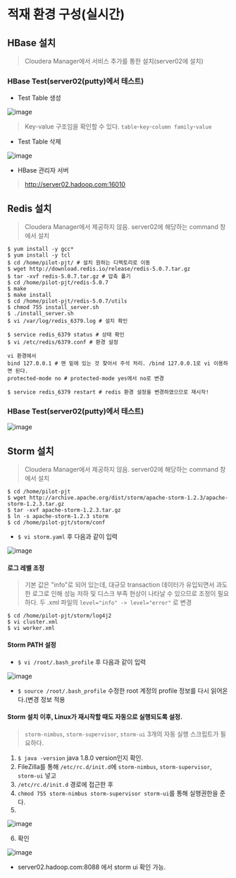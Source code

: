 # 적재 환경 구성(실시간)

## HBase 설치
> Cloudera Manager에서 서비스 추가를 통한 설치(server02에 설치)

### HBase Test(server02(putty)에서 테스트)

- Test Table 생성

![image](https://user-images.githubusercontent.com/43158502/128496350-ee9b90dd-0ea7-40e1-8e14-58b47962be76.png)

> Key-value 구조임을 확인할 수 있다. `table`-`key`-`column family`-`value`

- Test Table 삭제

![image](https://user-images.githubusercontent.com/43158502/128496603-7edd28d9-a0d7-4098-99f3-b9e51642a19c.png)


- HBase 관리자 서버
> http://server02.hadoop.com:16010

## Redis 설치
> Cloudera Manager에서 제공하지 않음. server02에 해당하는 command 창에서 설치
> 
```
$ yum install -y gcc*
$ yum install -y tcl
$ cd /home/pilot-pjt/ # 설치 원하는 디렉토리로 이동
$ wget http://download.redis.io/release/redis-5.0.7.tar.gz
$ tar -xvf redis-5.0.7.tar.gz # 압축 풀기
$ cd /home/pilot-pjt/redis-5.0.7
$ make
$ make install
$ cd /home/pilot-pjt/redis-5.0.7/utils
$ chmod 755 install_server.sh
$ ./install_server.sh
$ vi /var/log/redis_6379.log # 설치 확인

$ service redis_6379 status # 상태 확인
$ vi /etc/redis/6379.conf # 환경 설정

vi 환경에서
bind 127.0.0.1 # 맨 밑에 있는 것 찾아서 주석 처리. /bind 127.0.0.1로 vi 이용하면 된다.
protected-mode no # protected-mode yes에서 no로 변경

$ service redis_6379 restart # redis 환경 설정을 변경하였으므로 재시작!
```

### HBase Test(server02(putty)에서 테스트)

![image](https://user-images.githubusercontent.com/43158502/128507108-f6381972-dad4-4d49-856d-07479c3380df.png)

## Storm 설치
> Cloudera Manager에서 제공하지 않음. server02에 해당하는 command 창에서 설치

```
$ cd /home/pilot-pjt
$ wget http://archive.apache.org/dist/storm/apache-storm-1.2.3/apache-storm-1.2.3.tar.gz
$ tar -xvf apache-storm-1.2.3.tar.gz
$ ln -s apache-storm-1.2.3 storm
$ cd /home/pilot-pjt/storm/conf
```

- `$ vi storm.yaml` 후 다음과 같이 입력

![image](https://user-images.githubusercontent.com/43158502/128512079-7a31eba5-9d9b-4e47-b39a-c7fe608b1706.png)

#### 로그 레벨 조정
> 기본 값은 "info"로 되어 있는데, 대규모 transaction 데이터가 유입되면서 과도한 로그로 인해 성능 저하 및 디스크 부족 현상이 나타날 수 있으므로 조정이 필요하다. 두 .xml 파일의 `level="info" -> level="error"` 로 변경

```
$ cd /home/pilot-pjt/storm/log4j2
$ vi cluster.xml
$ vi worker.xml
```

#### Storm PATH 설정

- `$ vi /root/.bash_profile` 후 다음과 같이 입력

![image](https://user-images.githubusercontent.com/43158502/128513566-b12c5124-1172-4af4-825b-ce2d557ac10e.png)

- `$ source /root/.bash_profile` 수정한 root 계정의 profile 정보를 다시 읽어온다.(변경 정보 적용

#### Storm 설치 이후, Linux가 재시작할 때도 자동으로 실행되도록 설정. 
> `storm-nimbus`, `storm-supervisor`, `storm-ui` 3개의 자동 실행 스크립트가 필요하다.

1. `$ java -version` java 1.8.0 version인지 확인.
2. FileZilla를 통해 `/etc/rc.d/init.d`에 `storm-nimbus`, `storm-supervisor`, `storm-ui` 넣고 
3. `/etc/rc.d/init.d` 경로에 접근한 후 
4. `chmod 755 storm-nimbus storm-supervisor storm-ui`를 통해 실행권한을 준다.
5.

![image](https://user-images.githubusercontent.com/43158502/128515399-a3d84bf8-5e97-45e5-a7db-2172fd56beaf.png)

6. 확인

![image](https://user-images.githubusercontent.com/43158502/128515645-924d4b40-4850-49e7-9f20-477f28cb7c66.png)

- server02.hadoop.com:8088 에서 storm ui 확인 가능.



